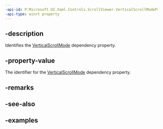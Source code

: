 ```yaml
---
-api-id: P:Microsoft.UI.Xaml.Controls.ScrollViewer.VerticalScrollModeProperty
-api-type: winrt property
---
```


## -description

Identifies the [VerticalScrollMode](scrollviewer_verticalscrollmode.md) dependency property.

## -property-value

The identifier for the [VerticalScrollMode](scrollviewer_verticalscrollmode.md) dependency property.

## -remarks

## -see-also

## -examples

